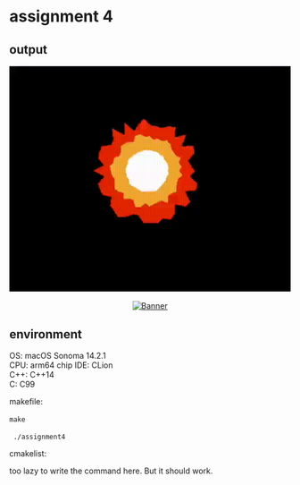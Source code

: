 # assignment 4

## output

<p align="center">
  <a href="https://github.com/dotafs2/CS5310_assignments"><img src="cmake-build-debug/1.gif" alt="Banner" width="700"></a>
</p>

<p align="center">
  <a href="https://github.com/dotafs2/CS5310_assignments"><img src="cmake-build-debug/2.gif" alt="Banner" width="700"></a>
</p>


## environment
OS: macOS Sonoma 14.2.1  
CPU: arm64 chip
IDE: CLion  
C++: C++14    
C: C99


makefile:

``
make
``

``
./assignment4``


cmakelist:

too lazy to write the command here. But it should work.
